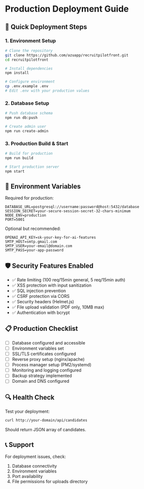 # Production Deployment Guide

## 🚀 Quick Deployment Steps

### 1. Environment Setup
```bash
# Clone the repository
git clone https://github.com/azuapp/recruitpilotfront.git
cd recruitpilotfront

# Install dependencies
npm install

# Configure environment
cp .env.example .env
# Edit .env with your production values
```

### 2. Database Setup
```bash
# Push database schema
npm run db:push

# Create admin user
npm run create-admin
```

### 3. Production Build & Start
```bash
# Build for production
npm run build

# Start production server
npm start
```

## 🔧 Environment Variables

Required for production:
```env
DATABASE_URL=postgresql://username:password@host:5432/database
SESSION_SECRET=your-secure-session-secret-32-chars-minimum
NODE_ENV=production
PORT=5001
```

Optional but recommended:
```env
OPENAI_API_KEY=sk-your-key-for-ai-features
SMTP_HOST=smtp.gmail.com
SMTP_USER=your-email@domain.com
SMTP_PASS=your-app-password
```

## 🛡️ Security Features Enabled

- ✅ Rate limiting (100 req/15min general, 5 req/15min auth)
- ✅ XSS protection with input sanitization
- ✅ SQL injection prevention
- ✅ CSRF protection via CORS
- ✅ Security headers (Helmet.js)
- ✅ File upload validation (PDF only, 10MB max)
- ✅ Authentication with bcrypt

## 📋 Production Checklist

- [ ] Database configured and accessible
- [ ] Environment variables set
- [ ] SSL/TLS certificates configured
- [ ] Reverse proxy setup (nginx/apache)
- [ ] Process manager setup (PM2/systemd)
- [ ] Monitoring and logging configured
- [ ] Backup strategy implemented
- [ ] Domain and DNS configured

## 🔍 Health Check

Test your deployment:
```bash
curl http://your-domain/api/candidates
```

Should return JSON array of candidates.

## 📞 Support

For deployment issues, check:
1. Database connectivity
2. Environment variables
3. Port availability
4. File permissions for uploads directory
